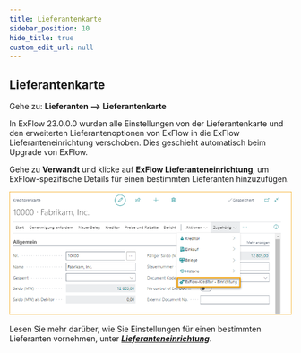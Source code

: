 ```yaml
---
title: Lieferantenkarte
sidebar_position: 10
hide_title: true
custom_edit_url: null
---
```

## Lieferantenkarte

Gehe zu: **Lieferanten --> Lieferantenkarte**

In ExFlow 23.0.0.0 wurden alle Einstellungen von der Lieferantenkarte und den erweiterten Lieferantenoptionen von ExFlow in die ExFlow Lieferanteneinrichtung verschoben. Dies geschieht automatisch beim Upgrade von ExFlow.

Gehe zu **Verwandt** und klicke auf **ExFlow Lieferanteneinrichtung**, um ExFlow-spezifische Details für einen bestimmten Lieferanten hinzuzufügen.

![Lieferantenkarte](../../images/Vendor-card-exflow-vendor-setup-001.png)

Lesen Sie mehr darüber, wie Sie Einstellungen für einen bestimmten Lieferanten vornehmen, unter [***Lieferanteneinrichtung***](https://docs.exflow.cloud/business-central/docs/user-manual/business-functionality/vendor-setup#vendor-setup).